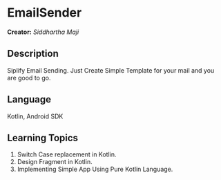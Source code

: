 # EmailSender
**Creator:**
_Siddhartha Maji_
## Description
Siplify Email Sending. Just Create Simple Template for your mail and you are good to go.
## Language
Kotlin, Android SDK
## Learning Topics
1. Switch Case replacement in Kotlin.
2. Design Fragment in Kotlin.
3. Implementing Simple App Using Pure Kotlin Language.